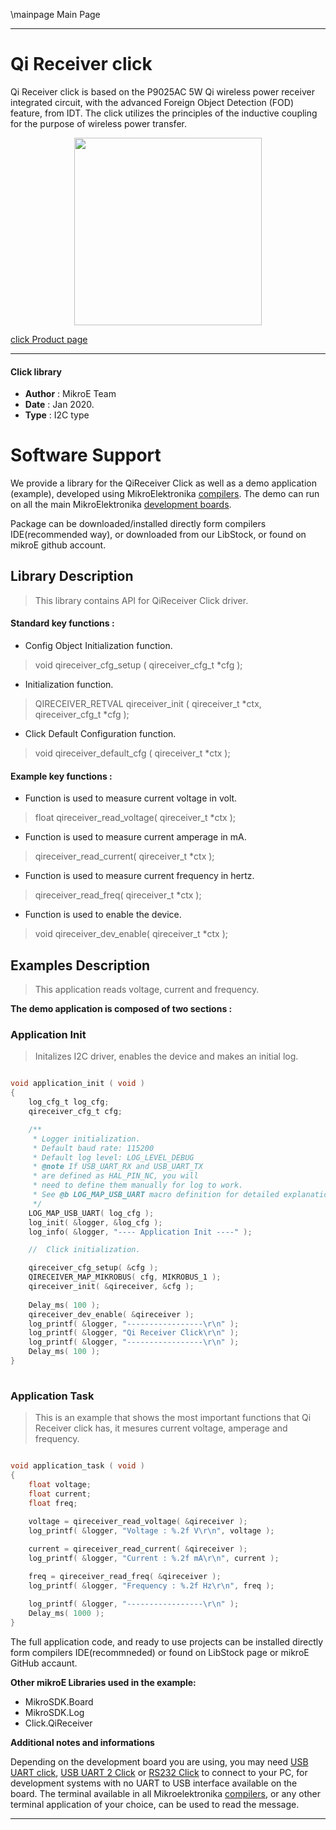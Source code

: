 \mainpage Main Page
 
 

---
# Qi Receiver click

Qi Receiver click is based on the P9025AC 5W Qi wireless power receiver integrated circuit, with the advanced Foreign Object Detection (FOD) feature, from IDT. The click utilizes the principles of the inductive coupling for the purpose of wireless power transfer.

<p align="center">
  <img src="https://download.mikroe.com/images/click_for_ide/qireceiver_click.png" height=300px>
</p>

[click Product page](https://www.mikroe.com/qi-receiver-click)

---


#### Click library 

- **Author**        : MikroE Team
- **Date**          : Jan 2020.
- **Type**          : I2C type


# Software Support

We provide a library for the QiReceiver Click 
as well as a demo application (example), developed using MikroElektronika 
[compilers](https://shop.mikroe.com/compilers). 
The demo can run on all the main MikroElektronika [development boards](https://shop.mikroe.com/development-boards).

Package can be downloaded/installed directly form compilers IDE(recommended way), or downloaded from our LibStock, or found on mikroE github account. 

## Library Description

> This library contains API for QiReceiver Click driver.

#### Standard key functions :

- Config Object Initialization function.
> void qireceiver_cfg_setup ( qireceiver_cfg_t *cfg ); 
 
- Initialization function.
> QIRECEIVER_RETVAL qireceiver_init ( qireceiver_t *ctx, qireceiver_cfg_t *cfg );

- Click Default Configuration function.
> void qireceiver_default_cfg ( qireceiver_t *ctx );


#### Example key functions :

- Function is used to measure current voltage in volt.
> float qireceiver_read_voltage( qireceiver_t *ctx );
 
- Function is used to measure current amperage in mA.
> qireceiver_read_current( qireceiver_t *ctx );

- Function is used to measure current frequency in hertz.
> qireceiver_read_freq( qireceiver_t *ctx );

- Function is used to enable the device.
> void qireceiver_dev_enable( qireceiver_t *ctx );

## Examples Description

> This application reads voltage, current and frequency.

**The demo application is composed of two sections :**

### Application Init 

> Initalizes I2C driver, enables the device and makes an initial log.

```c

void application_init ( void )
{
    log_cfg_t log_cfg;
    qireceiver_cfg_t cfg;

    /** 
     * Logger initialization.
     * Default baud rate: 115200
     * Default log level: LOG_LEVEL_DEBUG
     * @note If USB_UART_RX and USB_UART_TX 
     * are defined as HAL_PIN_NC, you will 
     * need to define them manually for log to work. 
     * See @b LOG_MAP_USB_UART macro definition for detailed explanation.
     */
    LOG_MAP_USB_UART( log_cfg );
    log_init( &logger, &log_cfg );
    log_info( &logger, "---- Application Init ----" );

    //  Click initialization.

    qireceiver_cfg_setup( &cfg );
    QIRECEIVER_MAP_MIKROBUS( cfg, MIKROBUS_1 );
    qireceiver_init( &qireceiver, &cfg );
    
    Delay_ms( 100 );
    qireceiver_dev_enable( &qireceiver );
    log_printf( &logger, "-----------------\r\n" );
    log_printf( &logger, "Qi Receiver Click\r\n" );
    log_printf( &logger, "-----------------\r\n" );
    Delay_ms( 100 );
}
  
```

### Application Task

> This is an example that shows the most important
        functions that Qi Receiver click has, it mesures current voltage, amperage and frequency.

```c

void application_task ( void )
{
    float voltage;
    float current;
    float freq;
    
    voltage = qireceiver_read_voltage( &qireceiver );
    log_printf( &logger, "Voltage : %.2f V\r\n", voltage );

    current = qireceiver_read_current( &qireceiver );
    log_printf( &logger, "Current : %.2f mA\r\n", current );

    freq = qireceiver_read_freq( &qireceiver );
    log_printf( &logger, "Frequency : %.2f Hz\r\n", freq );
    
    log_printf( &logger, "-----------------\r\n" );
    Delay_ms( 1000 );
}

```

The full application code, and ready to use projects can be  installed directly form compilers IDE(recommneded) or found on LibStock page or mikroE GitHub accaunt.

**Other mikroE Libraries used in the example:** 

- MikroSDK.Board
- MikroSDK.Log
- Click.QiReceiver

**Additional notes and informations**

Depending on the development board you are using, you may need 
[USB UART click](https://shop.mikroe.com/usb-uart-click), 
[USB UART 2 Click](https://shop.mikroe.com/usb-uart-2-click) or 
[RS232 Click](https://shop.mikroe.com/rs232-click) to connect to your PC, for 
development systems with no UART to USB interface available on the board. The 
terminal available in all Mikroelektronika 
[compilers](https://shop.mikroe.com/compilers), or any other terminal application 
of your choice, can be used to read the message.



---
